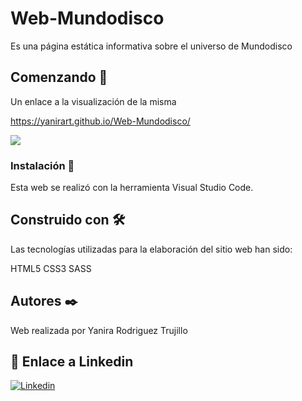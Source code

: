 # Web-Mundodisco

Es una página estática informativa sobre el universo de Mundodisco


## Comenzando 🚀

Un enlace a la visualización de la misma

https://yanirart.github.io/Web-Mundodisco/ 

![](https://64.media.tumblr.com/c19d42c43edc1bbed042805b70d20e5e/tumblr_pvne883oq61usapnno3_540.gifv)


### Instalación 🔧

Esta web se realizó con la herramienta Visual Studio Code.

## Construido con 🛠️

Las tecnologías utilizadas para la elaboración del sitio web han sido:

HTML5
CSS3
SASS

## Autores ✒️

Web realizada por Yanira Rodriguez Trujillo

## 👋 Enlace a Linkedin

[![Linkedin](https://img.shields.io/badge/LinkedIn-0077B5?style=for-the-badge&logo=linkedin&logoColor=white)](https://www.linkedin.com/in/yanira-rodríguez-trujillo/)
